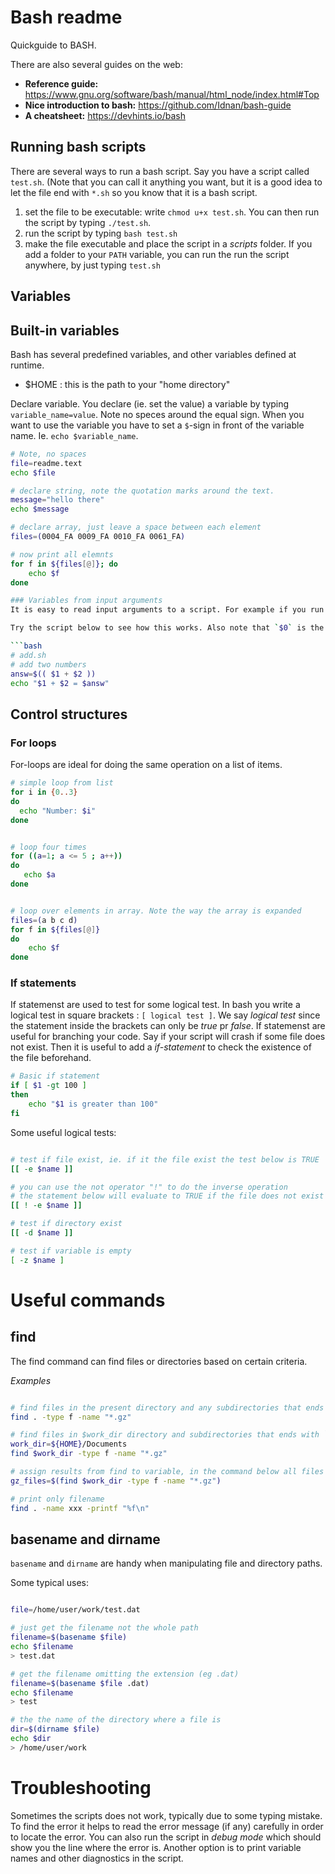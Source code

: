# Bash readme

Quickguide to BASH.

There are also several guides on the web: 

* __Reference guide:__ https://www.gnu.org/software/bash/manual/html_node/index.html#Top
* __Nice introduction to bash:__ https://github.com/Idnan/bash-guide
* __A cheatsheet:__ https://devhints.io/bash



## Running bash scripts
There are several ways to run a bash script. Say you have a script called `test.sh`. (Note that you can call it anything you want, 
but it is a good idea to let the file end with `*.sh` so you know that it is a bash script.  

1. set the file to be executable: write `chmod u+x test.sh`. You can then run the script by typing `./test.sh`.
2. run the script by typing `bash test.sh` 
3. make the file executable and place the script in a *scripts* folder. If you add a folder to your `PATH` variable, you can run the run the script anywhere, by just typing `test.sh`


## Variables 

## Built-in variables 
Bash has several predefined variables, and other variables defined at runtime.

* $HOME : this is the path to your "home directory" 


Declare variable. 
You declare (ie. set the value) a variable by typing `variable_name=value`. Note no speces around the equal sign. When you want to use the variable you have to set a `$`-sign in front of the variable name. Ie. `echo $variable_name`.


```bash
# Note, no spaces
file=readme.text
echo $file

# declare string, note the quotation marks around the text.
message="hello there"
echo $message

# declare array, just leave a space between each element
files=(0004_FA 0009_FA 0010_FA 0061_FA) 

# now print all elemnts 
for f in ${files[@]}; do
    echo $f
done

### Variables from input arguments
It is easy to read input arguments to a script. For example if you run a script `add.sh` with two input arguments "2" and "4", this would be `add.sh 2 4`. You can access the input via the `$1`and `$2` variables, and if you had more input argumenst there would be a `$3` and `$4` etc. 

Try the script below to see how this works. Also note that `$0` is the name of the script.

```bash
# add.sh
# add two numbers
answ=$(( $1 + $2 ))
echo "$1 + $2 = $answ"
```
## Control structures

### For loops
For-loops are ideal for doing the same operation on a list of items. 

```bash
# simple loop from list
for i in {0..3}
do
  echo "Number: $i"
done


# loop four times 
for ((a=1; a <= 5 ; a++))
do
   echo $a
done


# loop over elements in array. Note the way the array is expanded
files=(a b c d)
for f in ${files[@]} 
do
    echo $f
done
```

### If statements
If statemenst are used to test for some logical test. In bash you write a logical test in square brackets : `[ logical test ]`. We say *logical test* since the statement inside the brackets can only be *true* pr *false*. If statemenst are useful for branching your code. Say if your script will crash if some file does not exist. Then it is useful to add a *if-statement* to check the existence of the file beforehand.   


```bash
# Basic if statement
if [ $1 -gt 100 ]
then
    echo "$1 is greater than 100"
fi
```

Some useful logical tests:

```bash

# test if file exist, ie. if it the file exist the test below is TRUE
[[ -e $name ]]

# you can use the not operator "!" to do the inverse operation 
# the statement below will evaluate to TRUE if the file does not exist
[[ ! -e $name ]]

# test if directory exist
[[ -d $name ]]

# test if variable is empty 
[ -z $name ]

```

# Useful commands

## find 
The find command can find files or directories based on certain criteria. 

*Examples*
```bash 

# find files in the present directory and any subdirectories that ends with `.gz`. 
find . -type f -name "*.gz"

# find files in $work_dir directory and subdirectories that ends with `.gz`. 
work_dir=${HOME}/Documents
find $work_dir -type f -name "*.gz"

# assign results from find to variable, in the command below all files ending with `*.gz` will be listed in the `$gz_files` variable. Note that if there are no hits,  `$gz_files`  will be empty. 
gz_files=$(find $work_dir -type f -name "*.gz")

# print only filename 
find . -name xxx -printf "%f\n"
```
 
## basename and dirname
`basename` and `dirname` are handy when manipulating file and directory paths. 

Some typical uses: 

```bash

file=/home/user/work/test.dat

# just get the filename not the whole path
filename=$(basename $file)
echo $filename
> test.dat

# get the filename omitting the extension (eg .dat)
filename=$(basename $file .dat)
echo $filename
> test

# the the name of the directory where a file is 
dir=$(dirname $file)
echo $dir
> /home/user/work
```


# Troubleshooting
Sometimes the scripts does not work, typically due to some typing mistake. To find the error it helps to read the error message (if any) carefully in order to locate the error. You can also run the script in *debug mode* which should show you the line where the error is. Another option is to print variable names and other diagnostics in the script. 






